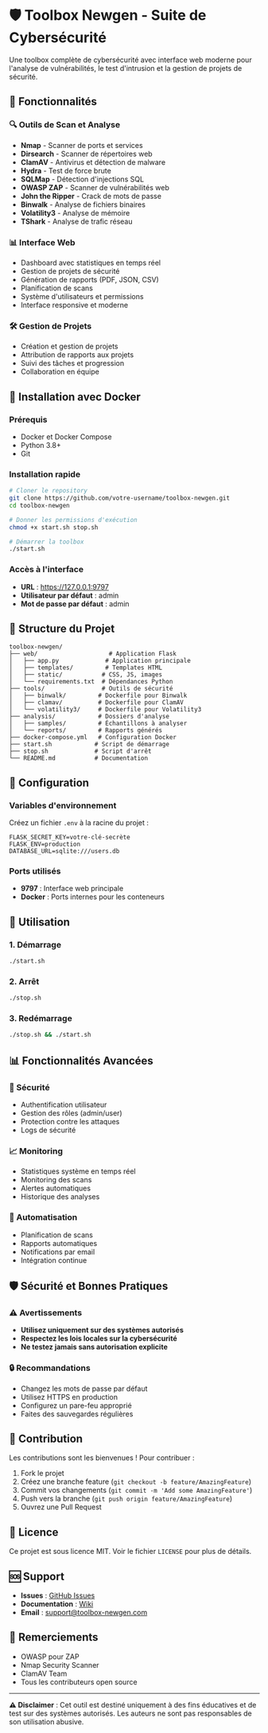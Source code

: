 # 🛡️ Toolbox Newgen - Suite de Cybersécurité

Une toolbox complète de cybersécurité avec interface web moderne pour l'analyse de vulnérabilités, le test d'intrusion et la gestion de projets de sécurité.

## 🚀 Fonctionnalités

### 🔍 **Outils de Scan et Analyse**
- **Nmap** - Scanner de ports et services
- **Dirsearch** - Scanner de répertoires web
- **ClamAV** - Antivirus et détection de malware
- **Hydra** - Test de force brute
- **SQLMap** - Détection d'injections SQL
- **OWASP ZAP** - Scanner de vulnérabilités web
- **John the Ripper** - Crack de mots de passe
- **Binwalk** - Analyse de fichiers binaires
- **Volatility3** - Analyse de mémoire
- **TShark** - Analyse de trafic réseau

### 📊 **Interface Web**
- Dashboard avec statistiques en temps réel
- Gestion de projets de sécurité
- Génération de rapports (PDF, JSON, CSV)
- Planification de scans
- Système d'utilisateurs et permissions
- Interface responsive et moderne

### 🛠️ **Gestion de Projets**
- Création et gestion de projets
- Attribution de rapports aux projets
- Suivi des tâches et progression
- Collaboration en équipe

## 🐳 Installation avec Docker

### Prérequis
- Docker et Docker Compose
- Python 3.8+
- Git

### Installation rapide

```bash
# Cloner le repository
git clone https://github.com/votre-username/toolbox-newgen.git
cd toolbox-newgen

# Donner les permissions d'exécution
chmod +x start.sh stop.sh

# Démarrer la toolbox
./start.sh
```

### Accès à l'interface
- **URL** : https://127.0.0.1:9797
- **Utilisateur par défaut** : admin
- **Mot de passe par défaut** : admin

## 📁 Structure du Projet

```
toolbox-newgen/
├── web/                    # Application Flask
│   ├── app.py             # Application principale
│   ├── templates/         # Templates HTML
│   ├── static/           # CSS, JS, images
│   └── requirements.txt  # Dépendances Python
├── tools/                # Outils de sécurité
│   ├── binwalk/         # Dockerfile pour Binwalk
│   ├── clamav/          # Dockerfile pour ClamAV
│   └── volatility3/     # Dockerfile pour Volatility3
├── analysis/            # Dossiers d'analyse
│   ├── samples/         # Échantillons à analyser
│   └── reports/         # Rapports générés
├── docker-compose.yml   # Configuration Docker
├── start.sh            # Script de démarrage
├── stop.sh             # Script d'arrêt
└── README.md           # Documentation
```

## 🔧 Configuration

### Variables d'environnement
Créez un fichier `.env` à la racine du projet :

```env
FLASK_SECRET_KEY=votre-clé-secrète
FLASK_ENV=production
DATABASE_URL=sqlite:///users.db
```

### Ports utilisés
- **9797** : Interface web principale
- **Docker** : Ports internes pour les conteneurs

## 🚀 Utilisation

### 1. Démarrage
```bash
./start.sh
```

### 2. Arrêt
```bash
./stop.sh
```

### 3. Redémarrage
```bash
./stop.sh && ./start.sh
```

## 📊 Fonctionnalités Avancées

### 🔐 Sécurité
- Authentification utilisateur
- Gestion des rôles (admin/user)
- Protection contre les attaques
- Logs de sécurité

### 📈 Monitoring
- Statistiques système en temps réel
- Monitoring des scans
- Alertes automatiques
- Historique des analyses

### 🔄 Automatisation
- Planification de scans
- Rapports automatiques
- Notifications par email
- Intégration continue

## 🛡️ Sécurité et Bonnes Pratiques

### ⚠️ Avertissements
- **Utilisez uniquement sur des systèmes autorisés**
- **Respectez les lois locales sur la cybersécurité**
- **Ne testez jamais sans autorisation explicite**

### 🔒 Recommandations
- Changez les mots de passe par défaut
- Utilisez HTTPS en production
- Configurez un pare-feu approprié
- Faites des sauvegardes régulières

## 🤝 Contribution

Les contributions sont les bienvenues ! Pour contribuer :

1. Fork le projet
2. Créez une branche feature (`git checkout -b feature/AmazingFeature`)
3. Commit vos changements (`git commit -m 'Add some AmazingFeature'`)
4. Push vers la branche (`git push origin feature/AmazingFeature`)
5. Ouvrez une Pull Request

## 📝 Licence

Ce projet est sous licence MIT. Voir le fichier `LICENSE` pour plus de détails.

## 🆘 Support

- **Issues** : [GitHub Issues](https://github.com/votre-username/toolbox-newgen/issues)
- **Documentation** : [Wiki](https://github.com/votre-username/toolbox-newgen/wiki)
- **Email** : support@toolbox-newgen.com

## 🙏 Remerciements

- OWASP pour ZAP
- Nmap Security Scanner
- ClamAV Team
- Tous les contributeurs open source

---

**⚠️ Disclaimer** : Cet outil est destiné uniquement à des fins éducatives et de test sur des systèmes autorisés. Les auteurs ne sont pas responsables de son utilisation abusive. 